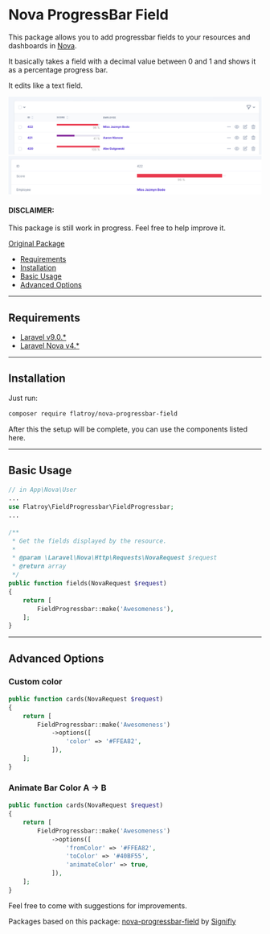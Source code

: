 # Nova ProgressBar Field


This package allows you to add progressbar fields to your resources and dashboards in [Nova](https://nova.laravel.com).

It basically takes a field with a decimal value between 0 and 1 and shows it as a percentage progress bar.

It edits like a text field.

<img src="https://github.com/flatroy/nova-progressbar-field/blob/main/img/screenshot-index.jpg" alt="index example">
<img src="https://github.com/flatroy/nova-progressbar-field/blob/main/img/screenshot-detail.jpg" alt="detail example">

#### DISCLAIMER:

This package is still work in progress. Feel free to help improve it.

[Original Package](https://packagist.org/packages/signifly/nova-progressbar-field)

-   [Requirements](#requirements)
-   [Installation](#installation)
-   [Basic Usage](#basic-usage)
-   [Advanced Options](#advanced-options)

---

## Requirements

-   [Laravel v9.0.\*](https://laravel.com/docs/9.0)
-   [Laravel Nova v4.\*](https://nova.laravel.com/docs/4.0/)

---

## Installation

Just run:

```bash
composer require flatroy/nova-progressbar-field
```

After this the setup will be complete, you can use the components listed here.

---

## Basic Usage

```php
// in App\Nova\User
...
use Flatroy\FieldProgressbar\FieldProgressbar;
...

/**
 * Get the fields displayed by the resource.
 *
 * @param \Laravel\Nova\Http\Requests\NovaRequest $request
 * @return array
 */
public function fields(NovaRequest $request)
{
    return [
        FieldProgressbar::make('Awesomeness'),
    ];
}

```

---

## Advanced Options

### Custom color

```php
public function cards(NovaRequest $request)
{
    return [
        FieldProgressbar::make('Awesomeness')
            ->options([
                'color' => '#FFEA82',
            ]),
    ];
}
```

### Animate Bar Color A -> B

```php
public function cards(NovaRequest $request)
{
    return [
        FieldProgressbar::make('Awesomeness')
            ->options([
                'fromColor' => '#FFEA82',
                'toColor' => '#40BF55',
                'animateColor' => true,
            ]),
    ];
}
```

Feel free to come with suggestions for improvements.

Packages based on this package: [nova-progressbar-field](https://github.com/signifly/nova-progressbar-field) by [Signifly](https://github.com/signifly)
